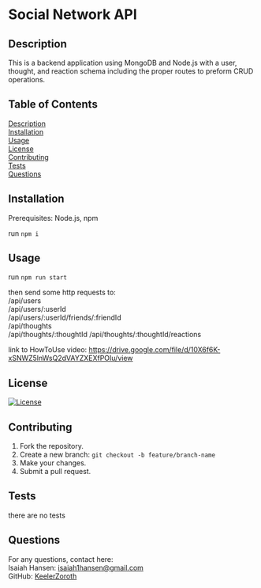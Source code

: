 # Social Network API
## Description
  This is a backend application using MongoDB and Node.js with a user, thought, and reaction schema including the proper routes to preform CRUD operations.
## Table of Contents
  [Description](#description)  
  [Installation](#installation)  
  [Usage](#usage)  
  [License](#license)  
  [Contributing](#contributing)  
  [Tests](#tests)  
  [Questions](#questions)  
## Installation
  Prerequisites: Node.js, npm  


  run ```npm i```
## Usage
  run ```npm run start```  

then send some http requests to:  
/api/users  
/api/users/:userId  
/api/users/:userId/friends/:friendId  
/api/thoughts  
/api/thoughts/:thoughtId
/api/thoughts/:thoughtId/reactions  

link to HowToUse video: https://drive.google.com/file/d/10X6f6K-xSNWZ5lnWsQ2dVAYZXEXfPOIu/view
## License
  [![License](https://img.shields.io/badge/License-Apache_2.0-blue.svg)](https://opensource.org/licenses/Apache-2.0)
  
## Contributing
  1. Fork the repository.  
  2. Create a new branch: ``` git checkout -b feature/branch-name ```  
  3. Make your changes.  
  4. Submit a pull request.
## Tests
  there are no tests
## Questions
  For any questions, contact here:  
  Isaiah Hansen: isaiah1hansen@gmail.com  
  GitHub: [KeelerZoroth](https://github.com/KeelerZoroth)  
